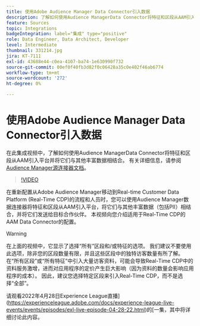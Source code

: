 ```yaml
---
title: 使用Adobe Audience Manager Data Connector引入数据
description: 了解如何使用Audience ManagerData Connector将特征和区段从AAM引入平台，并将它们与其他丰富数据相结合。
feature: Sources
topic: Integrations
badgeIntegration: label="集成" type="positive"
role: Data Engineer, Data Architect, Developer
level: Intermediate
thumbnail: 331214.jpg
jira: KT-7111
exl-id: 43688e44-c0ea-4107-ba74-1e630990f732
source-git-commit: 00ef0f40fb3d82f0c06428a35c0e402f46ab6774
workflow-type: tm+mt
source-wordcount: '272'
ht-degree: 0%

---
```


# 使用Adobe Audience Manager Data Connector引入数据

在此集成视频中，了解如何使用Audience ManagerData Connector将特征和区段从AAM引入平台并将它们与其他丰富数据相结合。 有关详细信息，请参阅[Audience Manager源连接器文档](https://experienceleague.adobe.com/docs/experience-platform/sources/connectors/adobe-applications/audience-manager.html)。

>[!VIDEO](https://video.tv.adobe.com/v/331214/?learn=on)

在重新配置从Adobe Audience Manager移动到Real-time Customer Data Platform (Real-Time CDP)的流程和人员时，您可以使用Audience Manager数据连接器将特征和区段从AAM引入平台，将它们与其他丰富数据（包括PII）相结合，并将它们发送给目标合作伙伴。 本视频向您介绍适用于Real-Time CDP的AAM Data Connector的配置。

>[!WARNING]
>
>在上面的视频中，它显示了选择“所有”区段和/或特征的选项。 我们建议不要使用此选项，除非您的区段数量有限，并且这些区段中的独特访客数量有所了解。 在“所有区段”或“所有特征”中引入大量访客资料，可能会导致Real-Time CDP中的资料服务激增，进而对应用程序的定价产生巨大影响（因为资料的数量会影响应用程序的成本）。 因此，建议您选择特定区段来引入Real-Time CDP，而不是选择“全部”。
>
>请观看2022年4月28日Experience League直播](https://experienceleague.adobe.com/docs/experience-league-live-events/events/episodes/exl-live-episode-04-28-22.html)的[一集，其中将详细讨论此内容。
